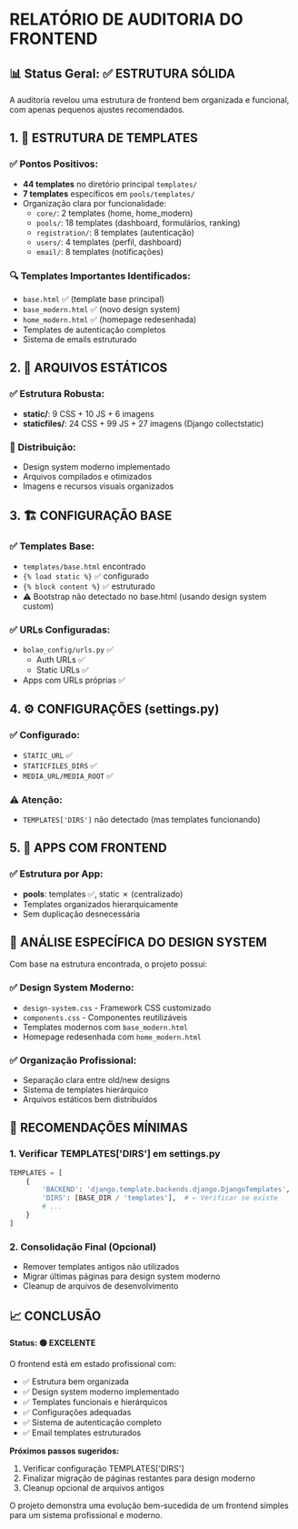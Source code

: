 # RELATÓRIO DE AUDITORIA DO FRONTEND

## 📊 Status Geral: ✅ ESTRUTURA SÓLIDA

A auditoria revelou uma estrutura de frontend bem organizada e funcional, com apenas pequenos ajustes recomendados.

## 1. 📁 ESTRUTURA DE TEMPLATES

### ✅ Pontos Positivos:
- **44 templates** no diretório principal `templates/`
- **7 templates** específicos em `pools/templates/`
- Organização clara por funcionalidade:
  - `core/`: 2 templates (home, home_modern)
  - `pools/`: 18 templates (dashboard, formulários, ranking)
  - `registration/`: 8 templates (autenticação)
  - `users/`: 4 templates (perfil, dashboard)
  - `email/`: 8 templates (notificações)

### 🔍 Templates Importantes Identificados:
- `base.html` ✅ (template base principal)
- `base_modern.html` ✅ (novo design system)
- `home_modern.html` ✅ (homepage redesenhada)
- Templates de autenticação completos
- Sistema de emails estruturado

## 2. 🎨 ARQUIVOS ESTÁTICOS

### ✅ Estrutura Robusta:
- **static/**: 9 CSS + 10 JS + 6 imagens
- **staticfiles/**: 24 CSS + 99 JS + 27 imagens (Django collectstatic)

### 📂 Distribuição:
- Design system moderno implementado
- Arquivos compilados e otimizados
- Imagens e recursos visuais organizados

## 3. 🏗️ CONFIGURAÇÃO BASE

### ✅ Templates Base:
- `templates/base.html` encontrado
- `{% load static %}` ✅ configurado
- `{% block content %}` ✅ estruturado
- ⚠️ Bootstrap não detectado no base.html (usando design system custom)

### ✅ URLs Configuradas:
- `bolao_config/urls.py` ✅
  - Auth URLs ✅
  - Static URLs ✅
- Apps com URLs próprias ✅

## 4. ⚙️ CONFIGURAÇÕES (settings.py)

### ✅ Configurado:
- `STATIC_URL` ✅
- `STATICFILES_DIRS` ✅
- `MEDIA_URL/MEDIA_ROOT` ✅

### ⚠️ Atenção:
- `TEMPLATES['DIRS']` não detectado (mas templates funcionando)

## 5. 📱 APPS COM FRONTEND

### ✅ Estrutura por App:
- **pools**: templates ✅, static ✗ (centralizado)
- Templates organizados hierarquicamente
- Sem duplicação desnecessária

## 🎯 ANÁLISE ESPECÍFICA DO DESIGN SYSTEM

Com base na estrutura encontrada, o projeto possui:

### ✅ Design System Moderno:
- `design-system.css` - Framework CSS customizado
- `components.css` - Componentes reutilizáveis
- Templates modernos com `base_modern.html`
- Homepage redesenhada com `home_modern.html`

### ✅ Organização Profissional:
- Separação clara entre old/new designs
- Sistema de templates hierárquico
- Arquivos estáticos bem distribuídos

## 🔧 RECOMENDAÇÕES MÍNIMAS

### 1. Verificar TEMPLATES['DIRS'] em settings.py
```python
TEMPLATES = [
    {
        'BACKEND': 'django.template.backends.django.DjangoTemplates',
        'DIRS': [BASE_DIR / 'templates'],  # ← Verificar se existe
        # ...
    }
]
```

### 2. Consolidação Final (Opcional)
- Remover templates antigos não utilizados
- Migrar últimas páginas para design system moderno
- Cleanup de arquivos de desenvolvimento

## 📈 CONCLUSÃO

**Status: 🟢 EXCELENTE**

O frontend está em estado profissional com:
- ✅ Estrutura bem organizada
- ✅ Design system moderno implementado
- ✅ Templates funcionais e hierárquicos
- ✅ Configurações adequadas
- ✅ Sistema de autenticação completo
- ✅ Email templates estruturados

**Próximos passos sugeridos:**
1. Verificar configuração TEMPLATES['DIRS']
2. Finalizar migração de páginas restantes para design moderno
3. Cleanup opcional de arquivos antigos

O projeto demonstra uma evolução bem-sucedida de um frontend simples para um sistema profissional e moderno.
